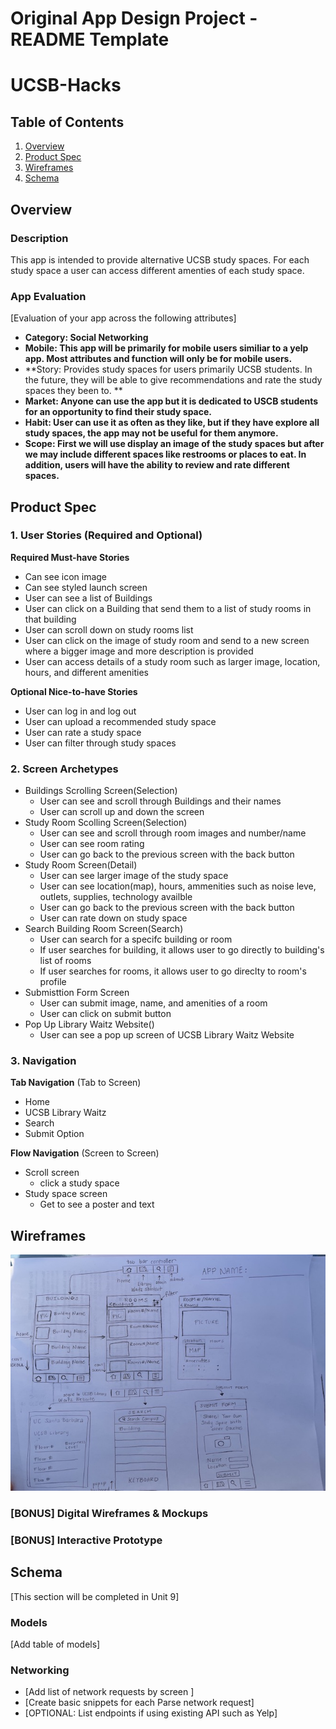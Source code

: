 Original App Design Project - README Template
===

# UCSB-Hacks

## Table of Contents
1. [Overview](#Overview)
1. [Product Spec](#Product-Spec)
1. [Wireframes](#Wireframes)
2. [Schema](#Schema)

## Overview
### Description
This app is intended to provide alternative UCSB study spaces. For each study space a user can access different amenties of each study space. 

### App Evaluation
[Evaluation of your app across the following attributes]
- **Category: Social Networking**
- **Mobile: This app will be primarily for mobile users similiar to a yelp app. Most attributes and function will only be for mobile users.**
- **Story: Provides study spaces for users primarily UCSB students. In the future, they will be able to give recommendations and rate the study spaces they been to. **
- **Market: Anyone can use the app but it is dedicated to USCB students for an opportunity to find their study space.**
- **Habit: User can use it as often as they like, but if they have explore all study spaces, the app may not be useful for them anymore.**
- **Scope: First we will use display an image of the study spaces but after we may include different spaces like restrooms or places to eat. In addition, users will have the ability to review and rate different spaces.**

## Product Spec

### 1. User Stories (Required and Optional)

**Required Must-have Stories**

* Can see icon image
* Can see styled launch screen
* User can see a list of Buildings 
* User can click on a Building that send them to a list of study rooms in that building
* User can scroll down on study rooms list
* User can click on the image of study room and send to a new screen where a bigger image and more description is provided
* User can access details of a study room such as larger image, location, hours, and different amenities

**Optional Nice-to-have Stories**

* User can log in and log out
* User can upload a recommended study space
* User can rate a study space
* User can filter through study spaces


### 2. Screen Archetypes

* Buildings Scrolling Screen(Selection)
   * User can see and scroll through Buildings and their names 
   * User can scroll up and down the screen
* Study Room Scolling Screen(Selection)
   * User can see and scroll through room images and number/name
   * User can see room rating 
   * User can go back to the previous screen with the back button
* Study Room  Screen(Detail)
   * User can see larger image of the study space
   * User can see location(map), hours, ammenities such as noise leve, outlets, supplies, technology availble
   * User can go back to the previous screen with the back button
   * User can rate down on study space 
* Search Building Room Screen(Search)
   * User can search for a specifc building or room 
   * If user searches for building, it allows user to go directly to building's list of rooms 
   * If user searches for rooms, it allows user to go direclty to room's profile
* Submisttion Form Screen
   * User can submit image, name, and amenities of a room
   * User can click on submit button
* Pop Up Library Waitz Website()
   * User can see a pop up screen of UCSB Library Waitz Website


### 3. Navigation

**Tab Navigation** (Tab to Screen)

* Home 
* UCSB Library Waitz
* Search 
* Submit Option 

**Flow Navigation** (Screen to Screen)

* Scroll screen
   * click a study space
* Study space screen
   * Get to see a poster and text

## Wireframes
![Wireframe Sketch](/Images/Basic-Wireframe.jpeg)


### [BONUS] Digital Wireframes & Mockups

### [BONUS] Interactive Prototype

## Schema 
[This section will be completed in Unit 9]
### Models
[Add table of models]
### Networking
- [Add list of network requests by screen ]
- [Create basic snippets for each Parse network request]
- [OPTIONAL: List endpoints if using existing API such as Yelp]
